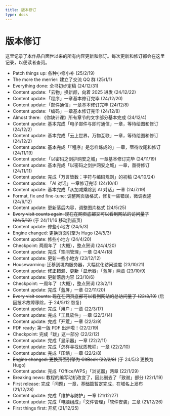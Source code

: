 ```yaml
---
title: 版本修订
type: docs
---
```


# 版本修订

这里记录了本作品自面世以来的所有内容更新和修订。每次更新和修订都会在这里记录，以便读者查阅。

- Patch things up: 各种小修小补 (25/2/19)
- The more the merrier: 建立了交流 QQ 群 (25/1/1)
- Everything done: 全书初步定稿 (24/12/31)
- Content update:「云物」换新颜，向着 2025 进发 (24/12/22)
- Content update:「程序」一章基本修订完毕 (24/12/20)
- Content update:「邮件通信」一章基本修订完毕 (24/12/8)
- Content update:「编码」一章基本修订完毕 (24/12/8)
- Almost there: 《你缺计课》所有章节的文字部分基本完成 (24/12/4)
- Content update: 基本完成「电子邮件与即时通信」一章，等待绘图和修订 (24/12/2)
- Content update: 基本完成「云上世界，万物互联」一章，等待绘图和修订 (24/12/2)
- Content update: 基本完成「『程序』是怎样炼成的」一章，亟待收尾和修订 (24/11/19)
- Content update:「以密码之剑护网安之城」一章基本修订完毕 (24/11/19)
- Content update: 基本完成「以密码之剑护网安之城」一章，亟待修订 (24/11/11)
- Content update: 完成「万言皆数：字符与编码规则」的初稿 (24/10/24)
- Content update: 「AI 对话」一章修订完毕 (24/10/4)
- Content update: 基本完成「从加减乘除到 AI 对话」一章 (24/7/19)
- Format, fix and fine-tune: 调整网页版格式，修复一些错误，微调表述 (24/6/12)
- Content update: 更新落后内容，调整图片格式 (24/5/25)
- ~~Every visit counts again: 现在在网页底部又可以看到网站的访问量了 (24/5/12)~~ (于 24/11/16 移动到首页)
- Content update: 修些小地方 (24/5/3)
- Engine changed: 更换页面引擎为 Hugo (24/5/3)
- Content update: 修些小地方 (24/4/20)
- Checkpoint: 两周年了（大概），整点贺词 (24/4/20)
- Content update: 完成「空间管理」一章 (24/4/18)
- Content update: 更新一些小地方 (23/12/12)
- Housewarming: 迁移到境内服务器，大幅优化访问速度 (23/10/21)
- Content update: 修正错漏、更新「显示器」「蓝屏」两章 (23/10/9)
- Content update: 更新落后内容 (23/10/6)
- Checkpoint: 一周年了（大概），整点贺词 (23/2/1)
- Content update: 完成「蓝屏」一章 (22/11/20)
- ~~Every visit counts: 现在在网页底部可以看到网站的总访问量了 (22/3/19)~~ (后因技术故障移除，于 24/5/12 恢复)
- Content update: 完成「用户」一章 (22/3/17)
- Content update: 完成「工具软件」一章 (22/3/14)
- Content update: 完成「开荒」一章 (22/3/9)
- PDF ready: 第一版 PDF 出炉啦！(22/2/19)
- Checkpoint: 完成「跋」这一部分 (22/2/12)
- Content update: 完成「显示器」一章 (22/2/11)
- Content update: 完成「怎样寻找优质教程」一章 (22/2/10)
- Content update: 完成「压缩」一章 (22/2/8)
- ~~Engine changed: 更换页面引擎为 GitBook (22/2/8)~~ (于 24/5/3 更换为 Hugo)
- Content update: 完成「Office/WPS」「浏览器」两章 (22/1/29)
- Breaking news: 教程的编写动机改变了，因此删去了「致谢」部分 (22/1/19)
- First release: 完成「问题」一章，基础篇暂定完成，在域名上发布 (21/12/28)
- Content update: 完成「维护与防护」一章 (21/12/27)
- Content update: 完成「电脑组成」「文件管理」「软件安装」三章 (21/12/26)
- First things first: 开坑 (21/12/25)